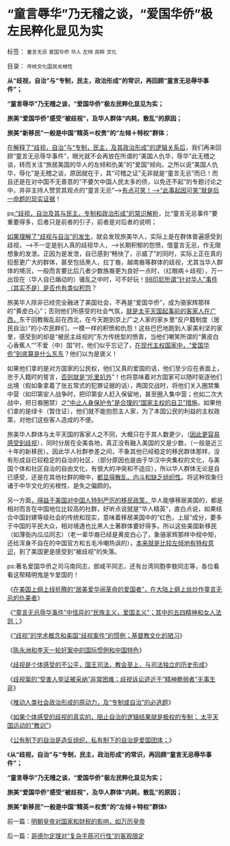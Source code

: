 # “童言辱华”乃无稽之谈，“爱国华侨”极左民粹化显见为实

标签： `童言无忌` `爱国华侨` `华人` `左倾` `民粹` `文化` 

目录： `传统文化国民劣根性`

**从“歧视，自治”与“专制，民主，政治形成”的常识，再回顾“童言无忌辱华事件”；**

**“童言辱华”乃无稽之谈，“爱国华侨”极左民粹化显见为实；**

**旅美“爱国华侨”感受“被歧视”，及华人群体“内耗，散乱”的原因；**

**旅美“新移民”一般是中国“精英＝权贵”的“左倾＋特权”群体**；

[在解释了“歧视，自治”与“专制，民主，及其政治形成”的逻辑关系后](../../../2013/11/29/推动人类社会政治形成的原动力，专制和民主的必选题.md)，我们再来回顾“童言无忌辱华事件”，眼光就不会再放在所谓的“美国人仇华，辱华”此无稽之谈，转而关注“旅居美国的华人的左倾和仇美”的“爱国”倾向。之所以说“美国人仇华，辱化”是无稽之谈，原因就在于，其“可稽之证”无非就是“童言无忌”而已！而且还是在对中国不无善意的“不要欠中国人民太多的债，以免还不起”的专题讨论之中，并非主持人赞赏其观点的“童言无忌”——>[有点可笑！——>“此事起因可笑”就是后一命题的现实证据](../../../2013/11/13/为童言无忌道歉鸟，美国人就以为没事啦吗？.md)！

ps[:“歧视，自治及其与民主，专制和政治形成”的常识解析](../../../2013/11/22/基督教文化中的歧视，及国王司法，教会至上，与司法独立的历史形成.md)，比“童言无忌事件”要重要得多，后者只是前者的引子，前者是对后者的说明；

[如果理解了“歧视与自治”的发生](../../../2013/12/3/公有制下的自治是造反组织，私有制下的自治是爱国团体.md)，就会发现旅美华人，实际上是在群体普遍感受到歧视，——>不一定是别人真的歧视华人，——>长期积郁的怨愤，借童言无忌，作无限想象的发泄。正因为是发泄，自已感到“畅快了，示威了”的同时，实际上正在真的招惹更广大的群体，甚至包括黑人，拉丁裔，越南裔等群体的歧视，尤其当华人群体的境况，一般而言要比后几者少数族裔更为良好一点时，（红眼病＋歧视），万一出现在（华人自已煽动的）骚乱之中时，可不好玩！[98印尼所谓“针对华人”事件（其实不是）是否也有类似积怨](../../../2010/2/21/需要用谎言制造仇外所需的敌人吗？.md)？

旅美华人除非已经完全融进了美国社会，不再是“爱国华侨”，成为骆家辉那样的“黄皮白心”；否则他们所感受的社会气氛，[就是太平天国起事前的客家人在广西，](../../../2013/12/1/专制文化阻止自治，制止集会结社会的“维稳”经验，及太平天国.md)东干回教叛乱前在西北，在今天跑到京上广之人家的家乡里“反户籍制度（居民自治）”的小农民粹们，一模一样的积愤和仇怨！这些巴巴地跑到人家美利坚的家里，感受到的却是“被民主歧视的”东方传统型的愤青，当他们嘲笑所谓的“黄皮白心香蕉人”“不爱（中）国”时，他们似乎忘记了，[在现代主权国家中，“爱国华侨”到底算是什么东东](../../../2013/11/14/“童言无忌辱华事件”中怪异的“民族主义，爱国主义”.md)？他们以为是褒义！

如果他们拿的是对方国家的公民权，他们又真的爱国的话，他们至少应在表面上，忠于入籍时的誓言，[否则就是“吃里扒外](../../../2009/9/2/讲民主首先明确自已利益体归属.md)”！也将意味着对方国家可以随时驱逐他们出境（假如象拿着了张五常式的犯罪证据的话），两国交战时，将他们关入圈禁集中营（如印第安人战争时，把印第安人赶入保留地，甚至圈入集中营；也如二次大战中，把日裔圈禁）之[“中止人身保护令”是合理的“国家主权的自卫”措施](../../../2013/9/4/世上只有绝对的权力，不存在绝对的权利或绝对的自由.md)。如果他们拿的是绿卡（暂住证），他们就不能抱怨主人家，为了本国公民的利益的主权政策，对他们这些客人造成的不便。

旅美华人群体与太平天国的客家人之不同，大概只在于其人数更少，（[因此更容易感受到歧视](../../../2013/11/25/歧视案的“受害人举证被采纳”非常困难.md)），同时分居在全美各地，真正没有融入美国的又是少数，（一般是近三十年的新移民）。因此华人社群参差之间，不象其他已经稳定的移民群体那样，没有形成自已较稳定的自治的社区，（部分原因也是由于华汉中央集权的文化，与美国个体和社区自治的自由文化，有很大的冲突和不适应），所以华人群体无论是自已感受，还是在其他社群的眼中，[都显得散乱、内斗和缺乏组织性](http://darthvad.blog.163.com/blog/static/5339947020111037444515/)。将这种现象归诸于中华文化的劣根性，是失之偏颇的。

另一方面[，得益于美国对中国人特别严厉的移民政策，](../../../2010/2/1/入户大城市的诀窍和美国严厉的户籍制度.md)华人能够移居美国的，都是相对而言在中国地位比较高的社群，好听点说就是“华人精英”，直白点说，如果结合中国封建等级社会的传统和现实，意味着移居美国中的“红色，上层”成分，要多于中国的平民大众，相对境遇也比黑人土著群体要好得多。所以这些美国新移民（如薄衙内瓜瓜同志）（老一辈华裔已经是黄皮白心了，象骆家辉那样中规中矩，还给浑身不自在的中国官方和五毛冷嘲热讽的），[本来就是比较左倾地有特权意识](../../../2012/9/22/义和团的五四精神残害的恐怕只能是同胞.md)，到了美国更是感受到“被歧视”的失落。

ps:著名爱国华侨之司马南同志，郎咸平同志，还有台湾同胞李敖同志等，各位看看这帮精明鬼是乍爱国的！

《[在美国上纲上线折腾的“居美爱华闹革命的爱国者”，在大陆上纲上丝炒作童言无忌的仇美者](../../../2013/11/13/为童言无忌道歉鸟，美国人就以为没事啦吗？.md)》

《[“童言无忌辱华事件”中怪异的“民族主义，爱国主义”；其中的五四精神和女人法则；](../../../2013/11/14/“童言无忌辱华事件”中怪异的“民族主义，爱国主义”.md)》

《[“歧视”的学术概念和美国“歧视案件”的惯例；基督教文化的陋习](../../../2013/11/18/“歧视”的概念和美国“歧视案”的惯例，及基督教的愚昧文化.md)》

《[陈永洲和李天一轮奸案中的国际惯例和中国特色](../../../2013/11/19/中国特色对国际惯例的偷换概念的接轨的简单列举.md)》

《[歧视是个体感受的不公平，国王司法，教会至上，与司法独立的历史形成](../../../2013/11/22/基督教文化中的歧视，及国王司法，教会至上，与司法独立的历史形成.md)》

《[歧视案的“受害人举证被采纳”非常困难；歧视诉讼迹近于“精神脆弱者”无事生非](../../../2013/11/25/歧视案的“受害人举证被采纳”非常困难.md)》

《[推动人类社会政治形成的原动力，及“专制或自治”的必选题](../../../2013/11/29/推动人类社会政治形成的原动力，专制和民主的必选题.md)》

《[如果个体感受的歧视的真实的，阻止自治的逻辑结果就是极权的专制；
太平天国运动的“教训”](../../../2013/12/1/专制文化阻止自治，制止集会结社会的“维稳”经验，及太平天国.md)》

《[公有制下的自治是造反组织，私有制下的自治是爱国团体；](../../../2013/12/3/公有制下的自治是造反组织，私有制下的自治是爱国团体.md)》

《**从“歧视，自治”与“专制，民主，政治形成”的常识，再回顾“童言无忌辱华事件”；**

**“童言辱华”乃无稽之谈，“爱国华侨”极左民粹化显见为实；**

**旅美“爱国华侨”感受“被歧视”，及华人群体“内耗，散乱”的原因；**

**旅美“新移民”一般是中国“精英＝权贵”的“左倾＋特权”群体**》

前一篇：[明朝皇帝对国家和财税的影响，如万历皇帝](../../../2013/12/7/明朝皇帝对国家和财税的影响，如万历皇帝.md)

后一篇：[哥德尔定理对“复杂手筋可行性”的客观限定](../../../2013/12/7/哥德尔定理对“复杂手筋可行性”的客观限定.md)